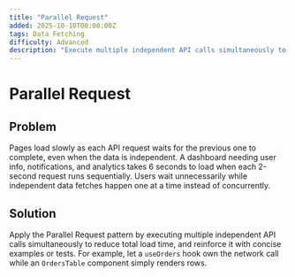 ```yaml
---
title: "Parallel Request"
added: 2025-10-10T00:00:00Z
tags: Data Fetching
difficulty: Advanced
description: "Execute multiple independent API calls simultaneously to reduce total load time."
---
```

# Parallel Request

## Problem

Pages load slowly as each API request waits for the previous one to complete, even when the data is independent. A dashboard needing user info, notifications, and analytics takes 6 seconds to load when each 2-second request runs sequentially. Users wait unnecessarily while independent data fetches happen one at a time instead of concurrently.

## Solution

Apply the Parallel Request pattern by executing multiple independent API calls simultaneously to reduce total load time, and reinforce it with concise examples or tests. For example, let a `useOrders` hook own the network call while an `OrdersTable` component simply renders rows.
